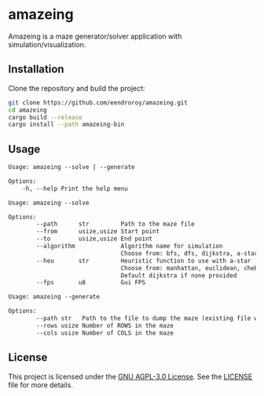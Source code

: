 # amazeing

Amazeing is a maze generator/solver application with simulation/visualization.

## Installation

Clone the repository and build the project:

```sh
git clone https://github.com/eendroroy/amazeing.git
cd amazeing
cargo build --release
cargo install --path amazeing-bin
```

## Usage

```txt
Usage: amazeing --solve | --generate

Options:
    -h, --help Print the help menu

Usage: amazeing --solve

Options:
        --path      str         Path to the maze file
        --from      usize,usize Start point
        --to        usize,usize End point
        --algorithm             Algorithm name for simulation
                                Choose from: bfs, dfs, dijkstra, a-star
        --heu       str         Heuristic function to use with a-star
                                Choose from: manhattan, euclidean, chebyshev, octile, dijkstra
                                Default dijkstra if none provided
        --fps       u8          Gui FPS

Usage: amazeing --generate

Options:
        --path str   Path to the file to dump the maze (existing file will preload the data)
        --rows usize Number of ROWS in the maze
        --cols usize Number of COLS in the maze
```

## License

This project is licensed under the [GNU AGPL-3.0 License](https://www.gnu.org/licenses/agpl-3.0.html). See
the [LICENSE](./LICENSE) file for more details.
